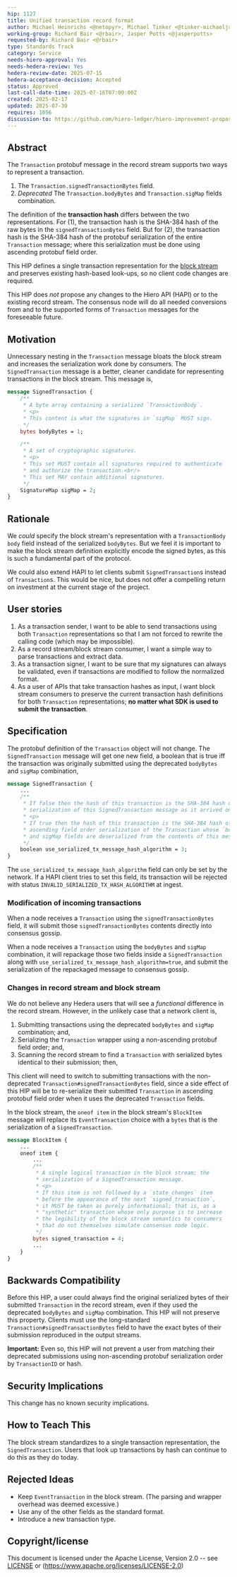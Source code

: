 ```yaml
---
hip: 1127
title: Unified transaction record format
author: Michael Heinrichs <@netopyr>, Michael Tinker <@tinker-michaelj>
working-group: Richard Bair <@rbair>, Jasper Potts <@jasperpotts>
requested-by: Richard Bair <@rbair>
type: Standards Track
category: Service
needs-hiero-approval: Yes
needs-hedera-review: Yes
hedera-review-date: 2025-07-15
hedera-acceptance-decision: Accepted
status: Approved
last-call-date-time: 2025-07-16T07:00:00Z
created: 2025-02-17
updated: 2025-07-30
requires: 1056
discussion-to: https://github.com/hiero-ledger/hiero-improvement-proposals/pull/1127
---
```


## Abstract
The `Transaction` protobuf message in the record stream supports two ways to represent a transaction.
1. The `Transaction.signedTransactionBytes` field.
2. _Deprecated_ The `Transaction.bodyBytes` and `Transaction.sigMap` fields combination.

The definition of the **transaction hash** differs between the two representations. For (1), the transaction
hash is the SHA-384 hash of the raw bytes in the `signedTransactionBytes` field. But for (2), the transaction
hash is the SHA-384 hash of the protobuf serialization of the entire `Transaction` message; where this
serialization must be done using ascending protobuf field order.

This HIP defines a single transaction representation for the [block stream](https://hips.hedera.com/hip/hip-1056)
and preserves existing hash-based look-ups, so no client code changes are required.

This HIP does _not_ propose any changes to the Hiero API (HAPI) or to the existing record stream. The
consensus node will do all needed conversions from and to the supported forms of `Transaction` messages for
the foreseeable future.

## Motivation
Unnecessary nesting in the `Transaction` message bloats the block stream and increases the serialization
work done by consumers. The `SignedTransaction` message is a better, cleaner candidate for representing
transactions in the block stream. This message is,

```protobuf
message SignedTransaction {
    /**
     * A byte array containing a serialized `TransactionBody`.
     * <p>
     * This content is what the signatures in `sigMap` MUST sign.
     */
    bytes bodyBytes = 1;

    /**
     * A set of cryptographic signatures.
     * <p>
     * This set MUST contain all signatures required to authenticate
     * and authorize the transaction.<br/>
     * This set MAY contain additional signatures.
     */
    SignatureMap sigMap = 2;
}
```

## Rationale
We _could_ specify the block stream's representation with a `TransactionBody body` field instead of the
serialized `bodyBytes`. But we feel it is important to make the block stream definition explicitly encode
the signed bytes, as this is such a fundamental part of the protocol.

We could also extend HAPI to let clients submit `SignedTransaction`s instead of `Transaction`s.
This would be nice, but does not offer a compelling return on investment at the current stage of the project.

## User stories
1. As a transaction sender, I want to be able to send transactions using both `Transaction` representations
so that I am not forced to rewrite the calling code (which may be impossible).
2. As a record stream/block stream consumer, I want a simple way to parse transactions and extract data.
3. As a transaction signer, I want to be sure that my signatures can always be validated, even if
transactions are modified to follow the normalized format.
4. As a user of APIs that take transaction hashes as input, I want block stream consumers to preserve the
current transaction hash definitions for both `Transaction` representations; **no matter what SDK is used
to submit the transaction**.

## Specification
The protobuf definition of the `Transaction` object will not change. The `SignedTransaction` message will
get one new field, a boolean that is true iff the transaction was originally submitted using the deprecated
`bodyBytes` and `sigMap` combination,

```protobuf
message SignedTransaction {
    ...
    /**
     * If false then the hash of this transaction is the SHA-384 hash of the
     * serialization of this SignedTransaction message as it arrived on the wire. 
     * <p>
     * If true then the hash of this transaction is the SHA-384 hash of the
     * ascending field order serialization of the Transaction whose `bodyBytes`
     * and sigMap fields are deserialized from the contents of this message. 
     */
    boolean use_serialized_tx_message_hash_algorithm = 3;
}
```

The `use_serialized_tx_message_hash_algorithm` field can only be set by the network. If a HAPI client tries to
set this field, its transaction will be rejected with status `INVALID_SERIALIZED_TX_HASH_ALGORITHM` at ingest.

### Modification of incoming transactions
When a node receives a `Transaction` using the `signedTransactionBytes` field, it will submit those
`signedTransactionBytes` contents directly into consensus gossip. 

When a node receives a `Transaction` using the `bodyBytes` and `sigMap` combination, it will repackage
those two fields inside a `SignedTransaction` along with `use_serialized_tx_message_hash_algorithm=true`,
and submit the serialization of the repackaged message to consensus gossip.
 
### Changes in record stream and block stream
We do not believe any Hedera users that will see a _functional_ difference in the record stream. However,
in the unlikely case that a network client is,
1. Submitting transactions using the deprecated `bodyBytes` and `sigMap` combination; and,
2. Serializing the `Transaction` wrapper using a non-ascending protobuf field order; and,
3. Scanning the record stream to find a `Transaction` with serialized bytes identical to their submission; then,

This client will need to switch to submitting transactions with the non-deprecated
`Transaction#signedTransactionBytes` field, since a side effect of this HIP will be to re-serialize their
submitted `Transaction` in ascending protobuf field order when it uses the deprecated `Transaction` fields.

In the block stream, the `oneof item` in the block stream's `BlockItem` message will replace its
`EventTransaction` choice with a `bytes` that is the serialization of a `SignedTransaction`.
```protobuf
message BlockItem {
    ...
    oneof item {
        ...
        /**
         * A single logical transaction in the block stream; the
         * serialization of a SignedTransaction message.
         * <p>
         * If this item is not followed by a `state_changes` item
         * before the appearance of the next `signed_transaction`,
         * it MUST be taken as purely informational; that is, as a
         * "synthetic" transaction whose only purpose is to increase
         * the legibility of the block stream semantics to consumers
         * that do not themselves simulate consensus node logic.
         */
        bytes signed_transaction = 4;
        ...
    }
}
```

## Backwards Compatibility
Before this HIP, a user could always find the original serialized bytes of their submitted `Transaction`
in the record stream, even if they used the deprecated `bodyBytes` and `sigMap` combination. This HIP
will not preserve this property. Clients must use the long-standard `Transaction#signedTransactionBytes`
field to have the exact bytes of their submission reproduced in the output streams.

<b>Important:</b> Even so, this HIP will not prevent a user from matching their deprecated submissions
using non-ascending protobuf serialization order by `TransactionID` or hash.

## Security Implications
This change has no known security implications.

## How to Teach This
The block stream standardizes to a single transaction representation, the `SignedTransaction`.
Users that look up transactions by hash can continue to do this as they do today.

## Rejected Ideas
- Keep `EventTransaction` in the block stream. (The parsing and wrapper overhead was deemed excessive.)
- Use any of the other fields as the standard format.
- Introduce a new transaction type.

## Copyright/license
This document is licensed under the Apache License, Version 2.0 --
see [LICENSE](../LICENSE) or (https://www.apache.org/licenses/LICENSE-2.0)
